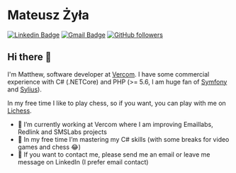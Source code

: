 # Mateusz Żyła

[![Linkedin Badge](https://img.shields.io/badge/-LinkedIn-blue?style=flat-square&logo=Linkedin&logoColor=white&link=https://www.linkedin.com/in/mzyla-dev/)](https://www.linkedin.com/in/mzyla-dev/)
[![Gmail Badge](https://img.shields.io/badge/-mateusz.zylaa@gmail.com-c14438?style=flat-square&logo=Gmail&logoColor=white&link=mailto:mateusz.zylaa@gmail.com)](mailto:mateusz.zylaa@gmail.com)
[![GitHub followers](https://img.shields.io/github/followers/plotkabytes?label=Follow&style=social)](https://github.com/plotkabytes/?tab=follow)

## Hi there 👋

I'm Matthew, software developer at [Vercom](https://vercom.pl/). I have some commercial experience with C# (.NETCore) and PHP (>= 5.6, I am huge fan of [Symfony](https://symfony.com/) and [Sylius](https://sylius.com/)). 

In my free time I like to play chess, so if you want, you can play with me on [Lichess](https://lichess.org/@/plotkabytes).

- 🔭 I’m currently working at Vercom where I am improving Emaillabs, Redlink and SMSLabs projects
- 🌱 In my free time I’m mastering my C# skills (with some breaks for video games and chess 😂)
- 💬 If you want to contact me, please send me an email or leave me message on LinkedIn (I prefer email contact)
